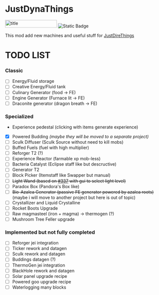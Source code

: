 # JustDynaThings

<p><img src="https://cf.way2muchnoise.eu/versions/1189855.svg" alt="title" width="169" height="25" /> <img src="https://img.shields.io/badge/NeoForge-lime?style=plastic&amp;link=https%3A%2F%2Fneoforged.net%2F" alt="Static Badge" /></p>

This mod add new machines and useful stuff for [JustDireThings](https://legacy.curseforge.com/minecraft/mc-mods/just-dire-things)

# TODO LIST

### Classic
- [ ] Energy/Fluid storage
- [ ] Creative Energy/Fluid tank
- [ ] Culinary Generator (food -> FE)
- [ ] Engine Generator (Furnace lit -> FE)
- [ ] Draconite generator (dragon breath -> FE)

### Specialized
- Experience pedestal (clicking with items generate experience)
- [x] Powered Budding *(maybe they will be moved to a separate project)*
- [ ] Sculk Diffuser (Sculk Source without need to kill mobs)
- [ ] Buffed Fuels (fuel with high multiplier)
- [ ] Reforger T2 (?)
- [ ] Experience Reactor (farmable xp mob-less)
- [ ] Bacteria Catalyst (Eclipse staff like but descructive)
- [ ] Generator T2
- [ ] Block Picker (Itemstaff like Swapper but manual)
- [ ] ~~Light Wand (based on [#337](https://github.com/Direwolf20-MC/JustDireThings/issues/337) with gui to select light level)~~
- [ ] Paradox Box (Pandora's Box like)
- [ ] ~~Bio-Azalea Generator (passive FE generator powered by azalea roots)~~ (maybe i will move to another project but here is out of topic)
- [ ] Crystallizer and Liquid Crystalline
- [ ] Rocket Boots Upgrade
- [ ] Raw magmasteel (iron + magma) -> thermogen (?)  
- [ ] Mushroom Tree Feller upgrade

### Implemented but not fully completed
- [ ] Reforger jei integration
- [ ] Ticker rework and datagen
- [ ] Sculk rework and datagen
- [ ] Buddings datagen (?)
- [ ] ThermoGen jei integration
- [ ] BlackHole rework and datagen
- [ ] Solar panel upgrade recipe
- [ ] Powered goo upgrade recipe
- [ ] Waterlogging many blocks

